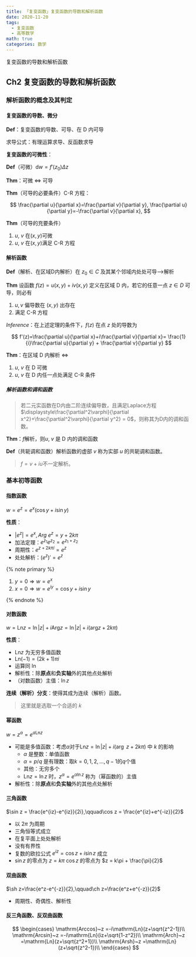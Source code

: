 ```yaml
---
title: 「复变函数」复变函数的导数和解析函数
date: 2020-11-20
tags:
  - 复变函数
  - 高等数学
math: true
categories: 数学
---
```


复变函数的导数和解析函数
<!-- more -->

## Ch2 复变函数的导数和解析函数

### 解析函数的概念及其判定

#### 复变函数的导数、微分

**Def**：复变函数的导数、可导、在 D 内可导

求导公式：有理运算求导、反函数求导

**复变函数的可微性**：

**Def**（可微）$\mathrm dw=f'(z_0)\Delta z$

**Thm**：可微 $\iff$ 可导

**Thm**（可导的必要条件）C-R 方程：

$$
\frac{\partial u}{\partial x}=\frac{\partial v}{\partial y},
\frac{\partial u}{\partial y}=-\frac{\partial v}{\partial x},
$$

**Thm**（可导的充要条件）

1. $u,~v$ 在$(x,y)$可微
2. $u,~v$ 在$(x,y)$满足 C-R 方程

#### 解析函数

**Def**（解析、在区域D内解析）在 $z_0\in C$ 及其某个邻域内处处可导-->解析

**Thm** 设函数 $f(z)=u(x,y)+iv(x,y)$ 定义在区域 D 内，若它的任意一点 $z\in D$ 可导，则必有

1. $u,v$ 偏导数在 $(x,y)$ 出存在
2. 满足 C-R 方程

*Inference*：在上述定理的条件下，$f(z)$ 在点 $z$ 处的导数为

$$
f'(z)=\frac{\partial u}{\partial x}+i\frac{\partial v}{\partial x}=
\frac{1}{i}\frac{\partial u}{\partial y} + \frac{\partial v}{\partial y}
$$

**Thm**：在区域 D 内解析 $\iff$

1. $u,~v$ 在 D 可微
2. $u,~v$ 在 D 内任一点处满足 C-R 条件

##### 解析函数和调和函数

> 若二元实函数在D内由二阶连续偏导数，且满足Laplace方程$\displaystyle\frac{\partial^2\varphi}{\partial x^2}+\frac{\partial^2\varphi}{\partial y^2} = 0$，则称其为D内的调和函数。

**Thm**：$f$解析，则$u,~v$ 是 D 内的调和函数

**Def**（共轭调和函数）解析函数的虚部 $v$ 称为实部 $u$ 的共轭调和函数。

> $f = v+iu$不一定解析。

### 基本初等函数

#### 指数函数

$\displaystyle w = e^z = e^x(\cos y + i \sin y)$

**性质**：

- $|e^z| = e^x, Arg~e^z = y+2k\pi$
- 加法定理：$e^{z_1}e^{z_2}=e^{z_1+z_2}$
- 周期性：$e^{z+2k\pi i} = e^z$
- 处处解析：$(e^z)'=e^z$

{% note primary %}

1. $y = 0\Rightarrow w = e^x$
2. $x = 0\Rightarrow w = e^{iy}=\cos y+i\sin y$

{% endnote %}

#### 对数函数

$\displaystyle w=\mathrm{Ln} z = \ln |z| + i \mathrm{Arg}z =\ln |z| + i (\mathrm{arg}z + 2k\pi)$

**性质**：

- $\mathrm{Ln}z$ 为无穷多值函数
- $\mathrm{Ln}(-1) = (2k+1)\pi i$
- 运算同 $\ln$
- 解析性：除**原点**和**负实轴**外的其他点处解析
- （对数函数）主值：$\ln z$

**连续（解析）分支**：使得其成为连续（解析）函数。

> 这里就是选取一个合适的 $k$

#### 幂函数

$w = z^\alpha = e^{a\mathrm{Ln} z}$

- 可能是多值函数：考虑$\alpha$对于$\mathrm{Ln}z = \ln|z| +i(\arg~z+2k\pi)$ 中 $k$ 的影响
  - $\alpha$ 是整数：单值函数
  - $\alpha = p/q$ 是有理数：取$k = 0,1,2,\dots,q-1$的$q$个值
  - 其他：无穷多个
  - $\mathrm{Ln}z = \ln z$ 时，$z^\alpha = e^{\alpha \ln z}$ 称为（幂函数的）主值
- 解析性：除**原点**和**负实轴**外的其他点处解析

#### 三角函数

$\sin z = \frac{e^{iz}-e^{iz}}{2i},\qquad\cos z = \frac{e^{iz}+e^{-iz}}{2}$

- 以 $2\pi$ 为周期
- 三角恒等式成立
- 在复平面上处处解析
- 没有有界性
- 复数的欧拉公式 $e^{iz} = \cos z + i\sin z$ 成立
- $\sin z$ 的零点为 $z= k\pi$ $\cos z$ 的零点为 $z = k\pi + \frac{\pi}{2}$

#### 双曲函数

$\sh z=\frac{e^z-e^{-z}}{2},\qquad\ch z=\frac{e^z+e^{-z}}{2}$

- 周期性、奇偶性、解析性

#### 反三角函数、反双曲函数

$$
\begin{cases}
\mathrm{Arccos}~z =-i\mathrm{Ln}(z+\sqrt{z^2-1})\\
\mathrm{Arcsin}~z =-i\mathrm{Ln}(iz+\sqrt{1-z^2})\\
\mathrm{Arch}~z =\mathrm{Ln}(z+\sqrt{z^2+1})\\
\mathrm{Arsh}~z =\mathrm{Ln}(z+\sqrt{z^2-1})\\
\end{cases}
$$
